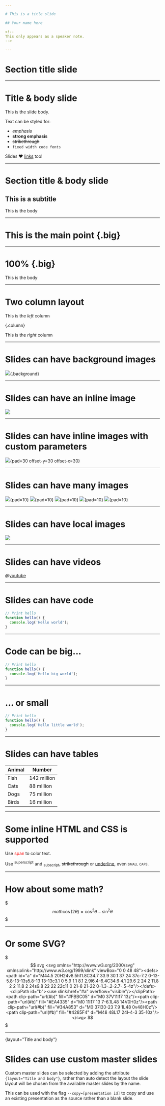```yaml
---

# This is a title slide

## Your name here

<!--
This only appears as a speaker note.
-->

---
```


# Section title slide

---

# Title & body slide

This is the slide body.

Text can be styled for:

* *emphasis*
* **strong emphasis**
* ~~strikethrough~~
* `fixed width code fonts`

Slides :heart: [links](https://developers.google.com/slides) too!

---

# Section title & body slide

## This is a subtitle

This is the body

---

# This is the main point {.big}

---

# 100% {.big}

This is the body

---

# Two column layout

This is the *left* column

{.column}

This is the *right* column

---

# Slides can have background images

![](https://picsum.photos/g/1600/900){.background}

---

# Slides can have an inline image

![](https://picsum.photos/1600/900)

---
# Slides can have inline images with custom parameters

![](https://picsum.photos/1600/900){pad=30 offset-y=30 offset-x=30}

---
# Slides can have many images

![](https://www.gstatic.com/images/branding/product/2x/drive_36dp.png){pad=10}
![](https://www.gstatic.com/images/branding/product/2x/docs_36dp.png){pad=10}
![](https://www.gstatic.com/images/branding/product/2x/sheets_36dp.png){pad=10}
![](https://www.gstatic.com/images/branding/product/2x/slides_36dp.png){pad=10}
![](https://www.gstatic.com/images/branding/product/2x/forms_36dp.png){pad=10}

---
# Slides can have local images 

![](image_slide.png)

---

# Slides can have videos

@[youtube](QBcHT0XJRP8)


---
# Slides can have code

```javascript
// Print hello
function hello() {
  console.log('Hello world');
}
```

---
# Code can be big...

```javascript {style="font-size: 36pt"}
// Print hello
function hello() {
  console.log('Hello big world');
}
```

---
# ... or small

```javascript {style="font-size: 8pt}
// Print hello
function hello() {
  console.log('Hello little world');
}
```

---
# Slides can have tables

Animal | Number
-------|--------
Fish   | 142 million
Cats   | 88 million
Dogs   | 75 million
Birds  | 16 million

---
# Some inline HTML and CSS is supported

Use <span style="color:red">span</span> to color text.

Use <sup>superscript</sup> and <sub>subscript</sub>, <span style="text-decoration: line-through">strikethrough</span>
or <span style="text-decoration: underline">underline</span>, even <span style="font-variant: small-caps">small caps.</span>

---
# How about some math?

$$$ math
\cos (2\theta) = \cos^2 \theta - \sin^2 \theta
$$$

---
# Or some SVG?

$$$ svg
<svg xmlns="http://www.w3.org/2000/svg" xmlns:xlink="http://www.w3.org/1999/xlink" viewBox="0 0 48 48"><defs><path id="a" d="M44.5 20H24v8.5h11.8C34.7 33.9 30.1 37 24 37c-7.2 0-13-5.8-13-13s5.8-13 13-13c3.1 0 5.9 1.1 8.1 2.9l6.4-6.4C34.6 4.1 29.6 2 24 2 11.8 2 2 11.8 2 24s9.8 22 22 22c11 0 21-8 21-22 0-1.3-.2-2.7-.5-4z"/></defs><clipPath id="b"><use xlink:href="#a" overflow="visible"/></clipPath><path clip-path="url(#b)" fill="#FBBC05" d="M0 37V11l17 13z"/><path clip-path="url(#b)" fill="#EA4335" d="M0 11l17 13 7-6.1L48 14V0H0z"/><path clip-path="url(#b)" fill="#34A853" d="M0 37l30-23 7.9 1L48 0v48H0z"/><path clip-path="url(#b)" fill="#4285F4" d="M48 48L17 24l-4-3 35-10z"/></svg>
$$$

---
{layout="Title and body"}

# Slides can use custom master slides

Custom master slides can be selected by adding the attribute `{layout="Title and body"}`, rather than auto detect the layout 
the slide layout will be chosen from the available master slides by the name.

This can be used with the flag `--copy=[presentation id]` to copy and use an existing presentation as the source rather than a blank slide.
